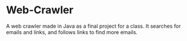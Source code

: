 # Web-Crawler
A web crawler made in Java as a final project for a class. It searches for emails and links, and follows links to find more emails. 
